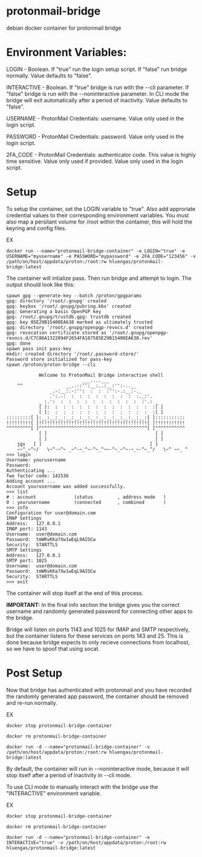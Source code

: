 # protonmail-bridge
debian docker container for protonmail bridge

# Environment Variables:
LOGIN - Boolean. If "true" run the login setup script. If "false" run bridge normally. Value defaults to "false".

INTERACTIVE - Boolean. If "true" bridge is run with the --cli parameter. If "false" bridge is run with the --noninteractive parameter. In CLI mode the bridge will exit automatically after a period of inactivity. Value defaults to "false".

USERNAME - ProtonMail Credentials: username. Value only used in the login script.

PASSWORD - ProtonMail Credentials: password. Value only used in the login script.

2FA_CODE - ProtonMail Credentials: authenticator code. This value is highly time sensitive. Value only used if provided. Value only used in the login script.

# Setup

To setup the container, set the LOGIN variable to "true". Also add approriate credential values to their corresponding environment variables. You must also map a persitant volume for /root within the container, this will hold the keyring and config files.

EX

    docker run --name="protonmail-bridge-container" -e LOGIN="true" -e USERNAME="myusername" -e PASSWORD="mypassword" -e 2FA_CODE="123456" -v /path/on/host/appdata/proton:/root:rw hluengas/protonmail-bridge:latest

The container will intialize pass. Then run bridge and attempt to login. The output should look like this:

    spawn gpg --generate-key --batch /proton/gpgparams
    gpg: directory '/root/.gnupg' created
    gpg: keybox '/root/.gnupg/pubring.kbx' created
    gpg: Generating a basic OpenPGP key
    gpg: /root/.gnupg/trustdb.gpg: trustdb created
    gpg: key 85E29B15400EA638 marked as ultimately trusted
    gpg: directory '/root/.gnupg/openpgp-revocs.d' created
    gpg: revocation certificate stored as '/root/.gnupg/openpgp-revocs.d/C7C86A1322094F2654FA187585E29B15400EA638.rev'
    gpg: done
    spawn pass init pass-key
    mkdir: created directory '/root/.password-store/'
    Password store initialized for pass-key
    spawn /proton/proton-bridge --cli

                Welcome to ProtonMail Bridge interactive shell
                                ___....___
        ^^                __..-:'':__:..:__:'':-..__
                    _.-:__:.-:'':  :  :  :'':-.:__:-._
                    .':.-:  :  :  :  :  :  :  :  :  :._:'.
                _ :.':  :  :  :  :  :  :  :  :  :  :  :'.: _
                [ ]:  :  :  :  :  :  :  :  :  :  :  :  :  :[ ]
                [ ]:  :  :  :  :  :  :  :  :  :  :  :  :  :[ ]
    :::::::::[ ]:__:__:__:__:__:__:__:__:__:__:__:__:__:[ ]:::::::::::
    !!!!!!!!![ ]!!!!!!!!!!!!!!!!!!!!!!!!!!!!!!!!!!!!!!!![ ]!!!!!!!!!!!
    ^^^^^^^^^[ ]^^^^^^^^^^^^^^^^^^^^^^^^^^^^^^^^^^^^^^^^[ ]^^^^^^^^^^^
                [ ]                                        [ ]
                [ ]                                        [ ]
        jgs   [ ]                                        [ ]
        ~~^_~^~/   \~^-~^~ _~^-~_^~-^~_^~~-^~_~^~-~_~-^~_^/   \~^ ~~_ ^
    >>> login
    Username: yourusername
    Password: 
    Authenticating ... 
    Two factor code: 142536
    Adding account ...
    Account yourusername was added successfully.
    >>> list
    # : account              (status         , address mode   )
    0 : yourusername         (connected      , combined       )
    >>> info
    Configuration for user@domain.com
    IMAP Settings
    Address:   127.0.0.1
    IMAP port: 1143
    Username:  user@domain.com
    Password:  tmWRvKKa7Xw1wEqL9AIOCw
    Security:  STARTTLS
    SMTP Settings
    Address:   127.0.0.1
    SMTP port: 1025
    Username:  user@domain.com
    Password:  tmWRvKKa7Xw1wEqL9AIOCw
    Security:  STARTTLS
    >>> exit

The container will stop itself at the end of this process.

**IMPORTANT:**
In the final info section the bridge gives you the correct username and randomly generated password for connecting other apps to the bridge. 

Bridge will listen on ports 1143 and 1025 for IMAP and SMTP respectively, but the container listens for these services on ports 143 and 25. This is done because bridge expects to only recieve connections from localhost, so we have to spoof that using socat.

# Post Setup

Now that bridge has authenticated with protonmail and you have recorded the randomly generated app password, the container should be removed and re-run normally.

EX

    docker stop protonmail-bridge-container

    docker rm protonmail-bridge-container

    docker run -d --name="protonmail-bridge-container" -v /path/on/host/appdata/proton:/root:rw hluengas/protonmail-bridge:latest

By default, the container will run in --noninteractive mode, because it will stop itself after a period of inactivity in --cli mode.

To use CLI mode to manually interact with the bridge use the "INTERACTIVE" environment variable.

EX

    docker stop protonmail-bridge-container

    docker rm protonmail-bridge-container

    docker run -d --name="protonmail-bridge-container" -e INTERACTIVE="true" -v /path/on/host/appdata/proton:/root:rw hluengas/protonmail-bridge:latest